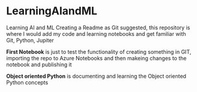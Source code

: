# LearningAIandML
Learning AI and ML
Creating a Readme as Git suggested, this repository is where I would add my code and learning notebooks and get familiar with Git, Python, Jupiter 

**First Notebook** is just to test the functionality of creating something in GIT, importing the repo to Azure Notebooks and then makeing changes to the notebook and publishing it 

**Object oriented Python** is documenting and learning the Object oriented Python concepts

